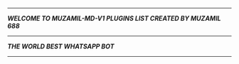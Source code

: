 -----------

***WELCOME TO MUZAMIL-MD-V1 PLUGINS LIST CREATED BY MUZAMIL 688***

-----------

***THE WORLD BEST WHATSAPP BOT***

----------
